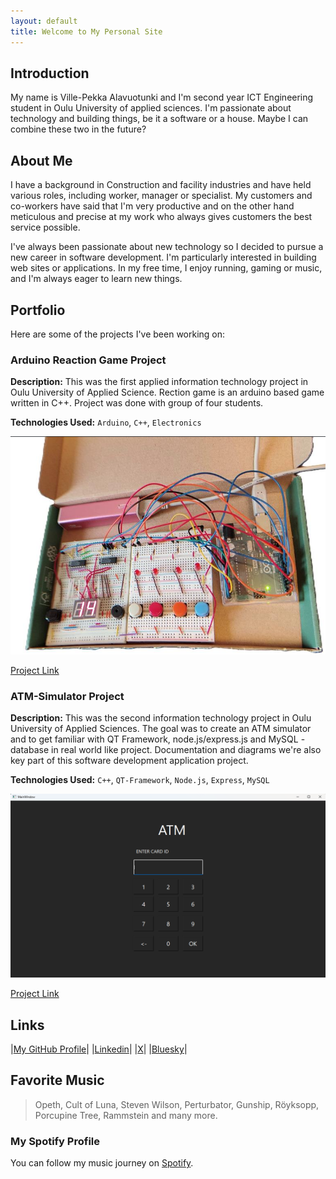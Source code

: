 ```yaml
---
layout: default
title: Welcome to My Personal Site
---
```

## Introduction
My name is Ville-Pekka Alavuotunki and I'm second year ICT Engineering student in Oulu University of applied sciences. 
I'm passionate about technology and building things, be it a software or a house. Maybe I can combine these two in the future?

## About Me
I have a background in Construction and facility industries and have held various roles, including worker, manager or specialist. My customers and co-workers have said that I'm very productive and on the other hand meticulous and precise at my work who always gives customers the best service possible.  

I've always been passionate about new technology so I decided to pursue a new career in software development. I'm particularly interested in building web sites or applications. In my free time, I enjoy running, gaming or music, and I'm always eager to learn new things.

## Portfolio
Here are some of the projects I've been working on:

### Arduino Reaction Game Project
**Description:** This was the first applied information technology project in Oulu University of Applied Science. Rection game is an arduino based game written in C++. Project was done with group of four students.

**Technologies Used:** `Arduino`, `C++`, `Electronics`

![Project Screenshot](images/arduino-spede.png)

[Project Link](https://github.com/alavuvi/Arduino-ReactionGame)

### ATM-Simulator Project
**Description:** This was the second information technology project in Oulu University of Applied Sciences. The goal was to create an ATM simulator and to get familiar with QT Framework, node.js/express.js and MySQL -database in real world like project. Documentation and diagrams we're also key part of this software development application project.

**Technologies Used:** `C++`, `QT-Framework`, `Node.js`, `Express`, `MySQL`

![Project Screenshot](images/atm-simulator.png)

[Project Link](https://github.com/alavuvi/atm-simulator-project)

## Links
|[My GitHub Profile](https://github.com/alavuvi)| 
|[Linkedin](https://www.linkedin.com/in/alavuotunki)| 
|[X](https://x.com/alavuotunki)|
|[Bluesky](https://bsky.app/profile/alavuotunki.bsky.social)|

## Favorite Music
> Opeth, Cult of Luna, Steven Wilson, Perturbator, Gunship, Röyksopp, Porcupine Tree, Rammstein and many more. 

### My Spotify Profile
You can follow my music journey on [Spotify](https://open.spotify.com/user/vial).